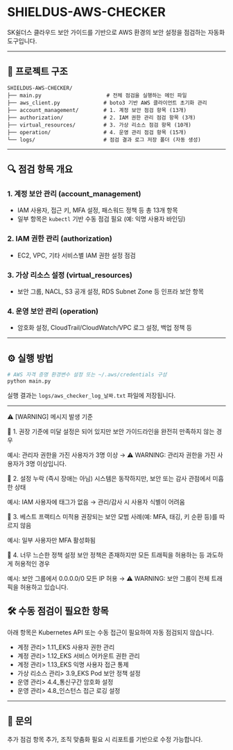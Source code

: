 # SHIELDUS-AWS-CHECKER

SK쉴더스 클라우드 보안 가이드를 기반으로 AWS 환경의 보안 설정을 점검하는 자동화 도구입니다.

---

## 📁 프로젝트 구조

```
SHIELDUS-AWS-CHECKER/
├── main.py                     # 전체 점검을 실행하는 메인 파일
├── aws_client.py              # boto3 기반 AWS 클라이언트 초기화 관리
├── account_management/        # 1. 계정 보안 점검 항목 (13개)
├── authorization/             # 2. IAM 권한 관리 점검 항목 (3개)
├── virtual_resources/         # 3. 가상 리소스 점검 항목 (10개)
├── operation/                 # 4. 운영 관리 점검 항목 (15개)
└── logs/                      # 점검 결과 로그 저장 폴더 (자동 생성)
```

---

## 🔍 점검 항목 개요

### 1. 계정 보안 관리 (account_management)
- IAM 사용자, 접근 키, MFA 설정, 패스워드 정책 등 총 13개 항목
- 일부 항목은 `kubectl` 기반 수동 점검 필요 (예: 익명 사용자 바인딩)

### 2. IAM 권한 관리 (authorization)
- EC2, VPC, 기타 서비스별 IAM 권한 설정 점검

### 3. 가상 리소스 설정 (virtual_resources)
- 보안 그룹, NACL, S3 공개 설정, RDS Subnet Zone 등 인프라 보안 항목

### 4. 운영 보안 관리 (operation)
- 암호화 설정, CloudTrail/CloudWatch/VPC 로그 설정, 백업 정책 등

---

## ⚙️ 실행 방법

```bash
# AWS 자격 증명 환경변수 설정 또는 ~/.aws/credentials 구성
python main.py
```

실행 결과는 `logs/aws_checker_log_날짜.txt` 파일에 저장됩니다.

---
⚠️ [WARNING] 메시지 발생 기준

🔸 1. 권장 기준에 미달
설정은 되어 있지만 보안 가이드라인을 완전히 만족하지 않는 경우

예시: 관리자 권한을 가진 사용자가 3명 이상
→ ⚠ WARNING: 관리자 권한을 가진 사용자가 3명 이상입니다.

🔸 2. 설정 누락 (즉시 장애는 아님)
시스템은 동작하지만, 보안 또는 감사 관점에서 미흡한 상태

예시: IAM 사용자에 태그가 없음
→ 관리/감사 시 사용자 식별이 어려움

🔸 3. 베스트 프랙티스 미적용
권장되는 보안 모범 사례(예: MFA, 태깅, 키 순환 등)를 따르지 않음

예시: 일부 사용자만 MFA 활성화됨

🔸 4. 너무 느슨한 정책 설정
보안 정책은 존재하지만 모든 트래픽을 허용하는 등 과도하게 허용적인 경우

예시: 보안 그룹에서 0.0.0.0/0 모든 IP 허용
→ ⚠ WARNING: 보안 그룹이 전체 트래픽을 허용하고 있습니다.



## 🛠 수동 점검이 필요한 항목

아래 항목은 Kubernetes API 또는 수동 접근이 필요하여 자동 점검되지 않습니다.

- 계정 관리>	1.11_EKS 사용자 권한 관리
- 계정 관리>	1.12_EKS 서비스 어카운트 권한 관리
- 계정 관리>	1.13_EKS 익명 사용자 접근 통제
- 가상 리소스 관리>	3.9_EKS Pod 보안 정책 설정
- 운영 관리>	4.4_통신구간 암호화 설정
- 운영 관리>	4.8_인스턴스 접근 로깅 설정

---

## 🙋 문의

추가 점검 항목 추가, 조직 맞춤화 필요 시 리포트를 기반으로 수정 가능합니다.
